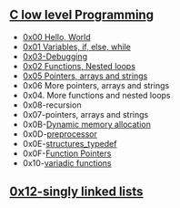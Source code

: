 ## <ins> [C low level Programming](https://en.wikipedia.org/wiki/C_(programming_language))
 * [0x00 Hello, World](https://www.geeksforgeeks.org/c-hello-world-program/)
 * [0x01 Variables, if, else, while](https://www.geeksforgeeks.org/variables-in-c/)
 * [0x03-Debugging](https://en.wikipedia.org/wiki/Debugging)
 * [0x02 Functions, Nested loops](http://www.tutorialspoint.com/cprogramming/c_functions.html/)
 * [0x05 Pointers, arrays and strings](https://www.javatpoint.com/c-pointers#:~:text=The%20pointer%20in%20C%20language,a%20pointer%20is%202%20byte.)
* 0x06 More pointers, arrays and strings
 * 0x04. More functions and nested loops
 * 0x08-recursion
 * 0x07-pointers, arrays and strings
 * 0x0B-[Dynamic memory allocation](https://www.geeksforgeeks.org/dynamic-memory-allocation-in-c-using-malloc-calloc-free-and-realloc/)
 * 0x0D-[preprocessor](https://en.wikipedia.org/wiki/Preprocessor#:~:text=In%20computer%20science%2C%20a%20preprocessor,some%20subsequent%20programs%20like%20compilers)
 * 0x0E-[structures_typedef](https://www.w3schools.com/c/c_structs.php)
 * 0x0F-[Function Pointers](https://www.geeksforgeeks.org/function-pointer-in-c/)
 * 0x10-[variadic functions](https://www.gnu.org/software/libc/manual/html_node/Variadic-Functions.html)
## <ins> 0x12-[singly linked lists](https://www.geeksforgeeks.org/what-is-linked-list/)</ins>
